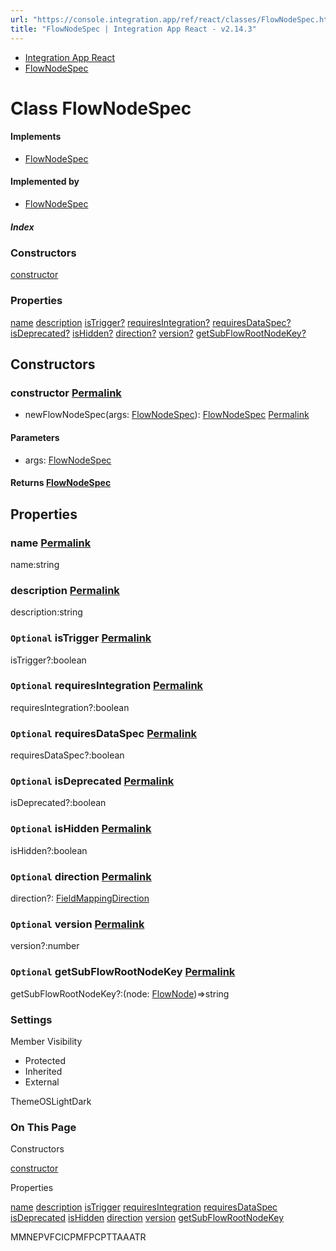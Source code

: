 ```yaml
---
url: "https://console.integration.app/ref/react/classes/FlowNodeSpec.html"
title: "FlowNodeSpec | Integration App React - v2.14.3"
---
```


- [Integration App React](https://console.integration.app/ref/react/index.html)
- [FlowNodeSpec](https://console.integration.app/ref/react/classes/FlowNodeSpec.html)

# Class FlowNodeSpec

#### Implements

- [FlowNodeSpec](https://console.integration.app/ref/react/classes/FlowNodeSpec.html)

#### Implemented by

- [FlowNodeSpec](https://console.integration.app/ref/react/classes/FlowNodeSpec.html)

##### Index

### Constructors

[constructor](https://console.integration.app/ref/react/classes/FlowNodeSpec.html#constructor)

### Properties

[name](https://console.integration.app/ref/react/classes/FlowNodeSpec.html#name) [description](https://console.integration.app/ref/react/classes/FlowNodeSpec.html#description) [isTrigger?](https://console.integration.app/ref/react/classes/FlowNodeSpec.html#istrigger) [requiresIntegration?](https://console.integration.app/ref/react/classes/FlowNodeSpec.html#requiresintegration) [requiresDataSpec?](https://console.integration.app/ref/react/classes/FlowNodeSpec.html#requiresdataspec) [isDeprecated?](https://console.integration.app/ref/react/classes/FlowNodeSpec.html#isdeprecated) [isHidden?](https://console.integration.app/ref/react/classes/FlowNodeSpec.html#ishidden) [direction?](https://console.integration.app/ref/react/classes/FlowNodeSpec.html#direction) [version?](https://console.integration.app/ref/react/classes/FlowNodeSpec.html#version) [getSubFlowRootNodeKey?](https://console.integration.app/ref/react/classes/FlowNodeSpec.html#getsubflowrootnodekey)

## Constructors

### constructor [Permalink](https://console.integration.app/ref/react/classes/FlowNodeSpec.html\#constructor)

- newFlowNodeSpec(args: [FlowNodeSpec](https://console.integration.app/ref/react/classes/FlowNodeSpec.html)): [FlowNodeSpec](https://console.integration.app/ref/react/classes/FlowNodeSpec.html) [Permalink](https://console.integration.app/ref/react/classes/FlowNodeSpec.html#constructorflownodespec)





#### Parameters



- args: [FlowNodeSpec](https://console.integration.app/ref/react/classes/FlowNodeSpec.html)

#### Returns [FlowNodeSpec](https://console.integration.app/ref/react/classes/FlowNodeSpec.html)

## Properties

### name [Permalink](https://console.integration.app/ref/react/classes/FlowNodeSpec.html\#name)

name:string

### description [Permalink](https://console.integration.app/ref/react/classes/FlowNodeSpec.html\#description)

description:string

### `Optional` isTrigger [Permalink](https://console.integration.app/ref/react/classes/FlowNodeSpec.html\#istrigger)

isTrigger?:boolean

### `Optional` requiresIntegration [Permalink](https://console.integration.app/ref/react/classes/FlowNodeSpec.html\#requiresintegration)

requiresIntegration?:boolean

### `Optional` requiresDataSpec [Permalink](https://console.integration.app/ref/react/classes/FlowNodeSpec.html\#requiresdataspec)

requiresDataSpec?:boolean

### `Optional` isDeprecated [Permalink](https://console.integration.app/ref/react/classes/FlowNodeSpec.html\#isdeprecated)

isDeprecated?:boolean

### `Optional` isHidden [Permalink](https://console.integration.app/ref/react/classes/FlowNodeSpec.html\#ishidden)

isHidden?:boolean

### `Optional` direction [Permalink](https://console.integration.app/ref/react/classes/FlowNodeSpec.html\#direction)

direction?: [FieldMappingDirection](https://console.integration.app/ref/react/enums/FieldMappingDirection.html)

### `Optional` version [Permalink](https://console.integration.app/ref/react/classes/FlowNodeSpec.html\#version)

version?:number

### `Optional` getSubFlowRootNodeKey [Permalink](https://console.integration.app/ref/react/classes/FlowNodeSpec.html\#getsubflowrootnodekey)

getSubFlowRootNodeKey?:(node: [FlowNode](https://console.integration.app/ref/react/interfaces/FlowNode.html))=>string

### Settings

Member Visibility

- Protected
- Inherited
- External

ThemeOSLightDark

### On This Page

Constructors

[constructor](https://console.integration.app/ref/react/classes/FlowNodeSpec.html#constructor)

Properties

[name](https://console.integration.app/ref/react/classes/FlowNodeSpec.html#name) [description](https://console.integration.app/ref/react/classes/FlowNodeSpec.html#description) [isTrigger](https://console.integration.app/ref/react/classes/FlowNodeSpec.html#istrigger) [requiresIntegration](https://console.integration.app/ref/react/classes/FlowNodeSpec.html#requiresintegration) [requiresDataSpec](https://console.integration.app/ref/react/classes/FlowNodeSpec.html#requiresdataspec) [isDeprecated](https://console.integration.app/ref/react/classes/FlowNodeSpec.html#isdeprecated) [isHidden](https://console.integration.app/ref/react/classes/FlowNodeSpec.html#ishidden) [direction](https://console.integration.app/ref/react/classes/FlowNodeSpec.html#direction) [version](https://console.integration.app/ref/react/classes/FlowNodeSpec.html#version) [getSubFlowRootNodeKey](https://console.integration.app/ref/react/classes/FlowNodeSpec.html#getsubflowrootnodekey)

MMNEPVFCICPMFPCPTTAAATR